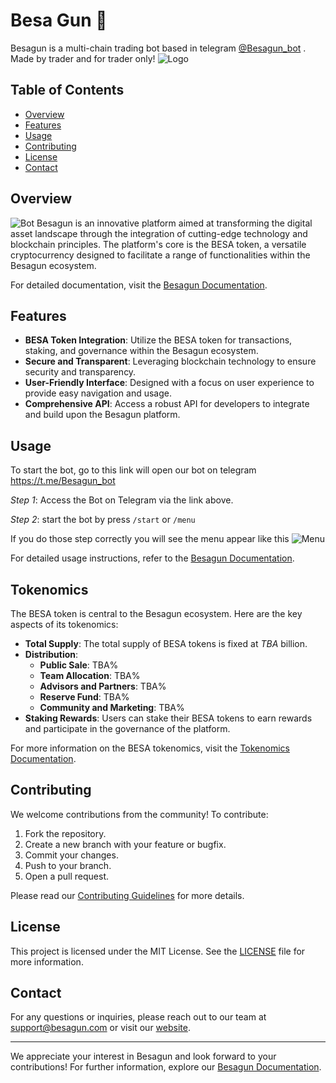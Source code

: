 # Besa Gun 🔫

Besagun is a multi-chain trading bot based in telegram [@Besagun_bot](https://t.me/Besagun_bot) . Made by trader and for trader only!
![Logo](https://pbs.twimg.com/profile_banners/1774008362533027840/1714108792/1500x500)
## Table of Contents

- [Overview](#overview)
- [Features](#features)
- [Usage](#usage)
- [Contributing](#contributing)
- [License](#license)
- [Contact](#contact)

## Overview
![Bot](https://ibb.co/1JDVDq3)
Besagun is an innovative platform aimed at transforming the digital asset landscape through the integration of cutting-edge technology and blockchain principles. The platform's core is the BESA token, a versatile cryptocurrency designed to facilitate a range of functionalities within the Besagun ecosystem.

For detailed documentation, visit the [Besagun Documentation](https://docs.besagun.com/besagun).

## Features

- **BESA Token Integration**: Utilize the BESA token for transactions, staking, and governance within the Besagun ecosystem.
- **Secure and Transparent**: Leveraging blockchain technology to ensure security and transparency.
- **User-Friendly Interface**: Designed with a focus on user experience to provide easy navigation and usage.
- **Comprehensive API**: Access a robust API for developers to integrate and build upon the Besagun platform.

## Usage

To start the bot, go to this link will open our bot on telegram https://t.me/Besagun_bot

*Step 1*: Access the Bot on Telegram via the link above. 

*Step 2*: start the bot by press ``/start`` or ``/menu``

If you do those step correctly you will see the menu appear like this
![Menu](https://ibb.co/1JDVDq3)

For detailed usage instructions, refer to the [Besagun Documentation](https://docs.besagun.com/besagun).

## Tokenomics

The BESA token is central to the Besagun ecosystem. Here are the key aspects of its tokenomics:

- **Total Supply**: The total supply of BESA tokens is fixed at *TBA* billion.
- **Distribution**:
  - **Public Sale**: TBA%
  - **Team Allocation**: TBA%
  - **Advisors and Partners**: TBA%
  - **Reserve Fund**: TBA%
  - **Community and Marketing**: TBA%
- **Staking Rewards**: Users can stake their BESA tokens to earn rewards and participate in the governance of the platform.

For more information on the BESA tokenomics, visit the [Tokenomics Documentation](https://docs.besagun.com/besagun/the-besa-token/tokenomics).

## Contributing

We welcome contributions from the community! To contribute:

1. Fork the repository.
2. Create a new branch with your feature or bugfix.
3. Commit your changes.
4. Push to your branch.
5. Open a pull request.

Please read our [Contributing Guidelines](CONTRIBUTING.md) for more details.

## License

This project is licensed under the MIT License. See the [LICENSE](LICENSE) file for more information.

## Contact

For any questions or inquiries, please reach out to our team at support@besagun.com or visit our [website](https://besagun.com).

---

We appreciate your interest in Besagun and look forward to your contributions! For further information, explore our [Besagun Documentation](https://docs.besagun.com/besagun).
